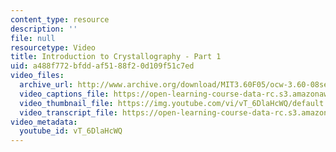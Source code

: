 ```yaml
---
content_type: resource
description: ''
file: null
resourcetype: Video
title: Introduction to Crystallography - Part 1
uid: a488f772-bfdd-af51-88f2-0d109f51c7ed
video_files:
  archive_url: http://www.archive.org/download/MIT3.60F05/ocw-3.60-08sep2005-part1-220k.mp4
  video_captions_file: https://open-learning-course-data-rc.s3.amazonaws.com/3-60-symmetry-structure-and-tensor-properties-of-materials-fall-2005/a23b2602cbe75b5488a4ccffb4d2c27b_vT_6DlaHcWQ.vtt
  video_thumbnail_file: https://img.youtube.com/vi/vT_6DlaHcWQ/default.jpg
  video_transcript_file: https://open-learning-course-data-rc.s3.amazonaws.com/3-60-symmetry-structure-and-tensor-properties-of-materials-fall-2005/caab44ab001ba8962597992ebcb0a14e_vT_6DlaHcWQ.pdf
video_metadata:
  youtube_id: vT_6DlaHcWQ
---
```

